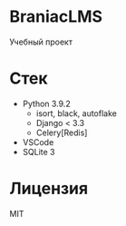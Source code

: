 # BraniacLMS
Учебный проект

# Стек

-   Python 3.9.2
    -   isort, black, autoflake
    -   Django < 3.3
    -   Celery[Redis]
-   VSCode
-   SQLite 3

# Лицензия

MIT

